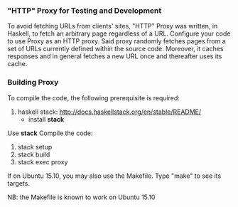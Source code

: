 ### "HTTP" Proxy for Testing and Development

To avoid fetching URLs from clients' sites, "HTTP" Proxy was written, in Haskell, to fetch an arbitrary page regardless of a URL. Configure your code to use Proxy as an HTTP proxy. Said proxy randomly fetches pages from a set of URLs currently defined within the source code. Moreover, it caches responses and in general fetches a new URL once and thereafter uses its cache.

### Building Proxy

To compile the code, the following prerequisite is required:

1. haskell stack: http://docs.haskellstack.org/en/stable/README/
   * install **stack**

Use **stack** Compile the code:

1. stack setup
2. stack build
3. stack exec proxy

If on Ubuntu 15.10, you may also use the Makefile. Type "make" to see its targets.

NB: the Makefile is known to work on Ubuntu 15.10
